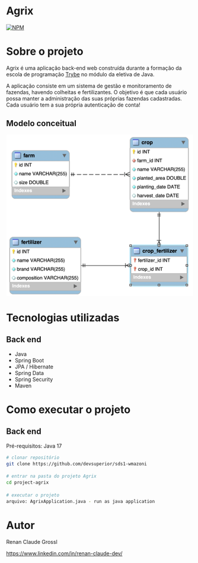 # Agrix
[![NPM](https://img.shields.io/npm/l/react)](https://github.com/RenanClaude/project-agrix/blob/main/LICENSE) 

# Sobre o projeto

Agrix é uma aplicação back-end web construída durante a formação da escola de programação [Trybe](https://www.betrybe.com/) no módulo da eletiva de Java.

A aplicação consiste em um sistema de gestão e monitoramento de fazendas, havendo colheitas e fertilizantes. O objetivo é que cada usuário possa manter a administração das suas próprias fazendas cadastradas. Cada usuário tem a sua própria autenticação de conta! 

## Modelo conceitual
<img src="https://github.com/RenanClaude/assets/blob/main/agrix-tabelas.png" width=600>

# Tecnologias utilizadas
## Back end
- Java
- Spring Boot
- JPA / Hibernate
- Spring Data
- Spring Security
- Maven

# Como executar o projeto

## Back end
Pré-requisitos: Java 17

```bash
# clonar repositório
git clone https://github.com/devsuperior/sds1-wmazoni

# entrar na pasta do projeto Agrix
cd project-agrix

# executar o projeto
arquivo: AgrixApplication.java - run as java application
```

# Autor

Renan Claude Grossl

https://www.linkedin.com/in/renan-claude-dev/
